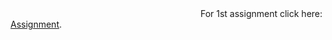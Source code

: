 <object data="project.pdf" type="application/pdf" width="700px" height="700px">
    <embed src="project.pdf">
        For 1st assignment click here: <a href="project.pdf">Assignment</a>.</p>
    </embed>
</object>

